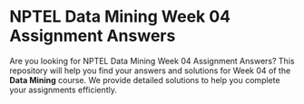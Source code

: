 # NPTEL Data Mining Week 04 Assignment Answers

Are you looking for NPTEL Data Mining Week 04 Assignment Answers? This repository will help you find your answers and solutions for Week 04 of the **Data Mining** course. We provide detailed solutions to help you complete your assignments efficiently.